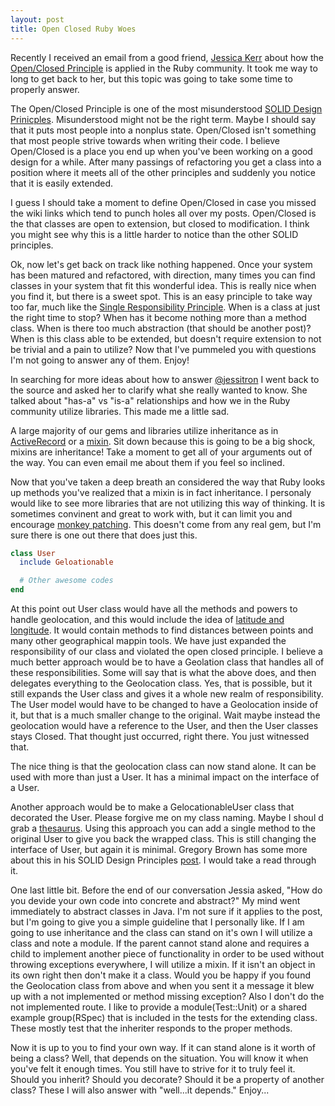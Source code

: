 ```yaml
---
layout: post
title: Open Closed Ruby Woes
---
```


Recently I received an email from a good friend, [Jessica
Kerr](http://jessitron.com/) about how the [Open/Closed
Principle](http://en.wikipedia.org/wiki/Open/closed_principle) is
applied in the Ruby community. It took me way to long to get back to
her, but this topic was going to take some time to properly answer.

The Open/Closed Principle is one of the most misunderstood [SOLID Design
Prinicples](
http://en.wikipedia.org/wiki/SOLID_%28object-oriented_design%29).
Misunderstood might not be the right term. Maybe I should say that it
puts most people into a nonplus state. Open/Closed isn't something that
most people strive towards when writing their code. I believe
Open/Closed is a place you end up when you've been working on a good
design for a while. After many passings of refactoring you get a class
into a position where it meets all of the other principles and suddenly
you notice that it is easily extended.

I guess I should take a moment to define Open/Closed in case you missed
the wiki links which tend to punch holes all over my posts. Open/Closed
is the that classes are open to extension, but closed to modification. I
think you might see why this is a little harder to notice than the other
SOLID principles.

Ok, now let's get back on track like nothing happened. Once your system
has been matured and refactored, with direction, many times you can find
classes in your system that fit this wonderful idea. This is really nice
when you find it, but there is a sweet spot. This is an easy principle
to take way too far, much like the [Single Responsibility
Principle](http://en.wikipedia.org/wiki/Single_responsibility_principle).
When is a class at just the right time to stop? When has it become
nothing more than a method class. When is there too much abstraction
(that should be another post)? When is this class able to be extended,
but doesn't require extension to not be trivial and a pain to utilize?
Now that I've pummeled you with questions I'm not going to answer any of
them. Enjoy!

In searching for more ideas about how to answer
[@jessitron](https://twitter.com/jessitron) I went back to the source
and asked her to clarify what she really wanted to know. She talked
about "has-a" vs "is-a" relationships and how we in the Ruby community
utilize libraries. This made me a little sad.

A large majority of our gems and libraries utilize inheritance as in
[ActiveRecord](http://api.rubyonrails.org/classes/ActiveRecord/Base.html)
or a
[mixin](http://www.ruby-doc.org/docs/ProgrammingRuby/html/tut_modules.html).
Sit down because this is going to be a big shock, mixins are
inheritance! Take a moment to get all of your arguments out of the way.
You can even email me about them if you feel so inclined.

Now that you've taken a deep breath an considered the way that Ruby
looks up methods you've realized that a mixin is in fact inheritance. I
personaly would like to see more libraries that are not utilizing this
way of thinking. It is sometimes convinent and great to work with, but
it can limit you and encourage [monkey
patching](http://en.wikipedia.org/wiki/Monkey_patch). This doesn't come
from any real gem, but I'm sure there is one out there that does just
this.

```ruby
class User
  include Geloationable

  # Other awesome codes
end
```

At this point out User class would have all the methods and powers to
handle geolocation, and this would include the idea of [latitude and
longitude](http://en.wikipedia.org/wiki/Geographic_coordinate_system).
It would contain methods to find distances between points and many other
geographical mappin tools. We have just expanded the responsibility of
our class and violated the open closed principle. I believe a much
better approach would be to have a Geolation class that handles all of
these responsibilities. Some will say that is what the above does, and
then delegates everything to the Geolocation class. Yes, that is
possible, but it still expands the User class and gives it a whole new
realm of responsibility. The User model would have to be changed to have
a Geolocation inside of it, but that is a much smaller change to the
original. Wait maybe instead the geolocation would have a reference to
the User, and then the User classes stays Closed. That thought just
occurred, right there. You just witnessed that.

The nice thing is that the geolocation class can now stand alone. It can
be used with more than just a User. It has a minimal impact on the
interface of a User.

Another approach would be to make a GelocationableUser class that
decorated the User. Please forgive me on my class naming. Maybe I shoul
d grab a [thesaurus](http://thesaurus.com). Using this approach you can
add a single method to the original User to give you back the wrapped
class. This is still changing the interface of User, but again it is
minimal. Gregory Brown has some more about this in his SOLID Design
Principles
[post](http://blog.rubybestpractices.com/posts/gregory/055-issue-23-solid-design.html).
I would take a read through it.

One last little bit. Before the end of our conversation Jessia asked,
"How do you devide your own code into concrete and abstract?" My mind
went immediately to abstract classes in Java. I'm not sure if it applies
to the post, but I'm going to give you a simple guideline that I
personally like. If I am going to use inheritance and the class can
stand on it's own I will utilize a class and note a module. If the
parent cannot stand alone and requires a child to implement another
piece of functionality in order to be used without throwing exceptions
everywhere, I will utilize a mixin. If it isn't an object in its own
right then don't make it a class. Would you be happy if you found the
Geolocation class from above and when you sent it a message it blew up
with a not implemented or method missing exception? Also I don't do the
not implemented route. I like to provide a module(Test::Unit) or a
shared example group(RSpec) that is included in the tests for the
extending class. These mostly test that the inheriter responds to the
proper methods.

Now it is up to you to find your own way. If it can stand alone is it
worth of being a class? Well, that depends on the situation. You will
know it when you've felt it enough times. You still have to strive for
it to truly feel it. Should you inherit? Should you decorate? Should it
be a property of another class? These I will also answer with "well...it
depends." Enjoy...
